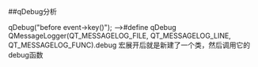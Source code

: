 ##qDebug分析

qDebug("before event->key()");
    -->#define qDebug QMessageLogger(QT_MESSAGELOG_FILE, QT_MESSAGELOG_LINE, QT_MESSAGELOG_FUNC).debug
    宏展开后就是新建了一个类，然后调用它的debug函数